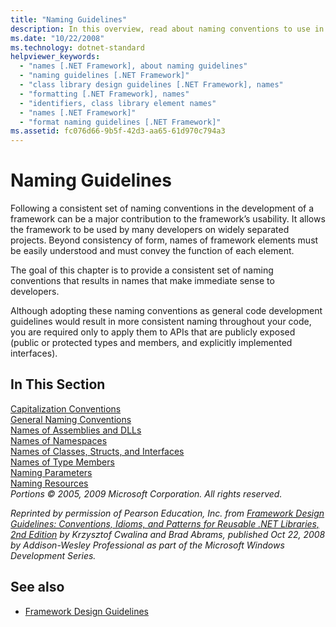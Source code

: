 ```yaml
---
title: "Naming Guidelines"
description: In this overview, read about naming conventions to use in framework development. Go to articles covering capitalization, general naming, and other guidelines.
ms.date: "10/22/2008"
ms.technology: dotnet-standard
helpviewer_keywords: 
  - "names [.NET Framework], about naming guidelines"
  - "naming guidelines [.NET Framework]"
  - "class library design guidelines [.NET Framework], names"
  - "formatting [.NET Framework], names"
  - "identifiers, class library element names"
  - "names [.NET Framework]"
  - "format naming guidelines [.NET Framework]"
ms.assetid: fc076d66-9b5f-42d3-aa65-61d970c794a3
---
```

# Naming Guidelines
Following a consistent set of naming conventions in the development of a framework can be a major contribution to the framework’s usability. It allows the framework to be used by many developers on widely separated projects. Beyond consistency of form, names of framework elements must be easily understood and must convey the function of each element.  
  
 The goal of this chapter is to provide a consistent set of naming conventions that results in names that make immediate sense to developers.  
  
 Although adopting these naming conventions as general code development guidelines would result in more consistent naming throughout your code, you are required only to apply them to APIs that are publicly exposed (public or protected types and members, and explicitly implemented interfaces).  
  
## In This Section  
 [Capitalization Conventions](capitalization-conventions.md)  
 [General Naming Conventions](general-naming-conventions.md)  
 [Names of Assemblies and DLLs](names-of-assemblies-and-dlls.md)  
 [Names of Namespaces](names-of-namespaces.md)  
 [Names of Classes, Structs, and Interfaces](names-of-classes-structs-and-interfaces.md)  
 [Names of Type Members](names-of-type-members.md)  
 [Naming Parameters](naming-parameters.md)  
 [Naming Resources](naming-resources.md)  
 *Portions © 2005, 2009 Microsoft Corporation. All rights reserved.*  
  
 *Reprinted by permission of Pearson Education, Inc. from [Framework Design Guidelines: Conventions, Idioms, and Patterns for Reusable .NET Libraries, 2nd Edition](https://www.informit.com/store/framework-design-guidelines-conventions-idioms-and-9780321545619) by Krzysztof Cwalina and Brad Abrams, published Oct 22, 2008 by Addison-Wesley Professional as part of the Microsoft Windows Development Series.*  
  
## See also

- [Framework Design Guidelines](index.md)
